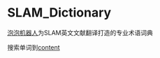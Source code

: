 # SLAM_Dictionary
[泡泡机器人](https://github.com/PaoPaoRobot/PaoPaoRobotTutorial)为SLAM英文文献翻译打造的专业术语词典

搜索单词到[content](./content.md)